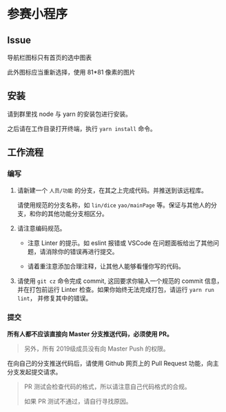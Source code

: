 # 参赛小程序

## Issue

导航栏图标只有首页的选中图表

此外图标应当重新选择，使用 81*81 像素的图片

## 安装

请到群里找 node 与 yarn 的安装包进行安装。

之后请在工作目录打开终端，执行 `yarn install` 命令。

## 工作流程

### 编写

1. 请新建一个 `人员/功能` 的分支，在其之上完成代码。并推送到该远程库。

    请使用规范的分支名称，如 `lin/dice` `yao/mainPage` 等。保证与其他人的分支，和你的其他功能分支相区分。

2. 请注意编码规范。
  
     - 注意 Linter 的提示。如 eslint 报错或 VSCode 在问题面板给出了其他问题，请消除你的错误再进行提交。

     - 请着重注意添加合理注释，让其他人能够看懂你写的代码。

3. 请使用 `git cz` 命令完成 commit, 这回要求你输入一个规范的 commit 信息，并在打包前运行 Linter 检查。如果你始终无法完成打包，请运行 `yarn run lint`， 并修复其中的错误。

### 提交

**所有人都不应该直接向 Master 分支推送代码，必须使用 PR。**

> 另外，所有 2019级成员没有向 Master Push 的权限。

在向自己的分支推送代码后，请使用 Github 网页上的 Pull Request 功能，向主分支发起提交请求。

> PR 测试会检查代码的格式，所以请注意自己代码格式的合规。
>
> 如果 PR 测试不通过，请自行寻找原因。
